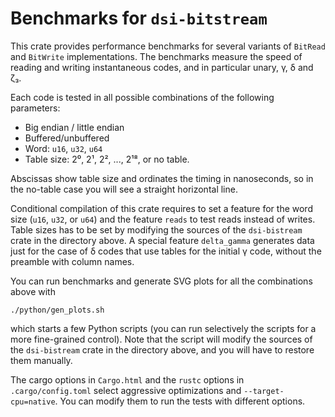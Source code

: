 # Benchmarks for `dsi-bitstream`

This crate provides performance benchmarks for several variants of 
`BitRead` and `BitWrite` implementations. The benchmarks measure the
speed of reading and writing instantaneous codes, and in particular
unary, γ, δ and ζ₃.

Each code is tested in all possible combinations of the following parameters:
- Big endian / little endian
- Buffered/unbuffered
- Word: `u16`, `u32`, `u64`
- Table size: 2⁰, 2¹, 2², ..., 2¹⁸, or no table.

Abscissas show table size and ordinates the timing in nanoseconds, so in 
the no-table case you will see a straight horizontal line.

Conditional compilation of this crate requires to set a feature for the word size
(`u16`, `u32`, or `u64`) and the feature `reads` to test reads
instead of writes. Table sizes has to be set by modifying the sources of the
`dsi-bistream` crate in the directory above. A special feature `delta_gamma`
generates data just for the case of δ codes that use tables for the initial 
γ code, without the preamble with column names.

You can run benchmarks and generate SVG plots for all the combinations above with
```shell
./python/gen_plots.sh
```
which starts a few Python scripts (you can run selectively the scripts
for a more fine-grained control). Note that the script will modify
the sources of the `dsi-bistream` crate in the directory above, and
you will have to restore them manually.

The cargo options in `Cargo.html` and the `rustc` options in `.cargo/config.toml` 
select aggressive optimizations and `--target-cpu=native`. You can modify
them to run the tests with different options.
